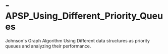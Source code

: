 # -APSP_Using_Different_Priority_Queues
Johnson's Graph Algorithm Using Different data structures as priority queues and analyzing their performance.
